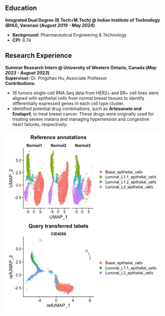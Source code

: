 ## **Education**  
**Integrated Dual Degree (B.Tech+M.Tech) @ Indian Institute of Technology (BHU), Varanasi (_August 2019 - May 2024_)**
- **Background:** Pharmaceutical Engineering & Technology
- **CPI:** 8.74   

## **Research Experience**  
**Summer Research Intern @ University of Western Ontario, Canada (_May 2023 - August 2023_)**   
**Supervisor:** Dr. Pingzhao Hu, Associate Professor  
**Contributions:** 
- 16 tumors single-cell RNA Seq data from HER2+ and ER+ cell lines were aligned with epithelial cells from normal breast tissues to identify differentially expressed genes in each cell type cluster.  
- Identified potential drug combinations, such as **Artesunate and Enalapril**, to treat breast cancer. These drugs were originally used for treating severe malaria and managing hypertension and congestive heart failures, respectively.

![Alignment of RNA-Seq data of tumor cells with the normal epithelial cells to form cell clusters](/asset/img/UWO.jpg)
  
  
